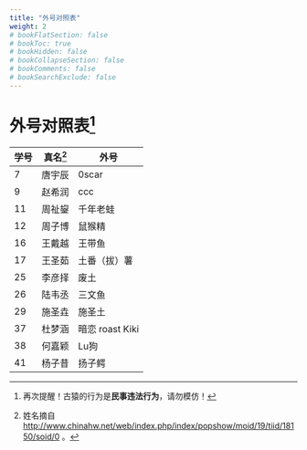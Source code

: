 ```yaml
---
title: "外号对照表"
weight: 2
# bookFlatSection: false
# bookToc: true
# bookHidden: false
# bookCollapseSection: false
# bookComments: false
# bookSearchExclude: false
---
```

# 外号对照表[^1]

|学号|真名[^2]|外号|
|-|-|-|
|7|唐宇辰|0scar|
|9|赵希润|ccc|
|11|周祉鋆|千年老蛙|
|12|周子博|鼠猴精|
|16|王戴越|王带鱼|
|17|王圣茹|土番（拔）薯|
|25|李彦择|废土|
|26|陆韦丞|三文鱼|
|29|施圣垚|施圣土|
|37|杜梦涵|暗恋 roast Kiki|
|38|何嘉颖|Lu狗|
|41|杨子昔|扬子鳄|

[^1]: 再次提醒！古猿的行为是**民事违法行为**，请勿模仿！
[^2]: 姓名摘自 http://www.chinahw.net/web/index.php/index/popshow/moid/19/tiid/18150/soid/0 。
